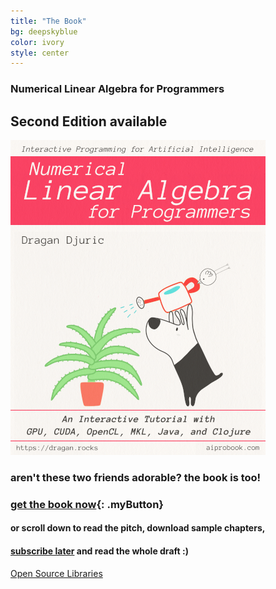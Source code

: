 ```yaml
---
title: "The Book"
bg: deepskyblue
color: ivory
style: center
---
```

###
### Numerical Linear Algebra for Programmers

## Second Edition available
![Interactive Programming for Artificial Intelligence series; Numerical Linear Algebra for Programmers: An Interactive Tutorial with GPUs, CUDA, OpenCL, MKL, Java, and Clojure](/img/lafp-cover.png)

### aren't these two friends adorable? the book is too!

### [get the book now](https://www.patreon.com/linear_algebra){: .myButton}

#### or scroll down to read the pitch, download sample chapters,
#### [subscribe later](https://www.patreon.com/linear_algebra) and read the whole draft :)

<span id="forkongithub">
  <a href="{{ site.source_link }}" class="bg-blue">
    Open Source Libraries
  </a>
</span>
